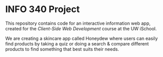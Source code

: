 # INFO 340 Project

This repository contains code for an interactive information web app, created for the _Client-Side Web Development_ course at the UW iSchool.

We are creating a skincare app called Honeydew where users can easily find products by taking a quiz or doing a search & compare different products to find something that best suits their needs.